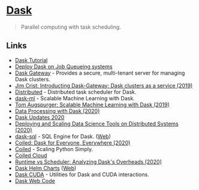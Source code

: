 # [Dask](https://dask.org/)

> Parallel computing with task scheduling.

## Links

- [Dask Tutorial](https://tutorial.dask.org/)
- [Deploy Dask on Job Queueing systems](https://github.com/dask/dask-jobqueue)
- [Dask Gateway](https://gateway.dask.org/) - Provides a secure, multi-tenant server for managing Dask clusters.
- [Jim Crist: Introducting Dask-Gateway: Dask clusters as a service (2019)](https://www.youtube.com/watch?v=Q8Wy0RB5UKQ)
- [Distributed](https://github.com/dask/distributed) - Distributed task scheduler for Dask.
- [dask-ml](https://github.com/dask/dask-ml) - Scalable Machine Learning with Dask.
- [Tom Augspurger: Scalable Machine Learning with Dask (2019)](https://www.youtube.com/watch?v=we1m4-IsbL8)
- [Data Processing with Dask (2020)](https://www.pluralsight.com/tech-blog/data-processing-with-dask/)
- [Dask Updates 2020](https://twitter.com/_JacobTomlinson/status/1280885857734590466)
- [Deploying and Scaling Data Science Tools on Distributed Systems (2020)](https://www.youtube.com/watch?v=Db4Gk18bs50)
- [dask-sql](https://github.com/nils-braun/dask-sql) - SQL Engine for Dask. ([Web](https://nils-braun.github.io/dask-sql/))
- [Coiled: Dask for Everyone, Everywhere (2020)](https://medium.com/coiled-hq/coiled-dask-for-everyone-everywhere-376f5de0eff4)
- [Coiled](https://coiled.io/) - Scaling Python Simply.
- [Coiled Cloud](https://cloud.coiled.io/)
- [Runtime vs Scheduler: Analyzing Dask's Overheads (2020)](https://arxiv.org/abs/2010.11105)
- [Dask Helm Charts](https://github.com/dask/helm-chart) ([Web](https://helm.dask.org/))
- [Dask CUDA](https://github.com/rapidsai/dask-cuda) - Utilities for Dask and CUDA interactions.
- [Dask Web Code](https://github.com/dask/dask.github.io)
